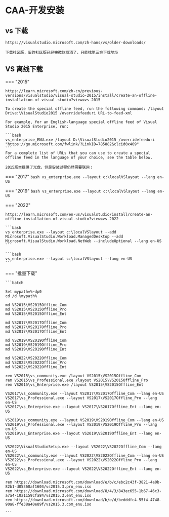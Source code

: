 # CAA-开发安装


## vs 下载

	https://visualstudio.microsoft.com/zh-hans/vs/older-downloads/

	下载社区版，旧的社区版已经被微软取消了，只能找第三方下载地址

## VS 离线下载

=== "2015"

	https://learn.microsoft.com/zh-cn/previous-versions/visualstudio/visual-studio-2015/install/create-an-offline-installation-of-visual-studio?view=vs-2015

	To create the special offline feed, run the following command: /layout Drive:\VisualStudio2015 /overridefeeduri URL-to-feed-xml

	For example, for an English-language special offline feed of Visual Studio 2015 Enterprise, run:
	
	```bash
	vs_enterprise_ENU.exe /layout D:\VisualStudio2015 /overridefeeduri "https://go.microsoft.com/fwlink/?LinkID=785882&clcid0x409"
	```
	For a complete list of URLs that you can use to create a special offline feed in the language of your choice, see the table below.

    2015版本提供了光盘，但是安装过程仍然需要联网；

=== "2017"
	```bash
	vs_enterprise.exe --layout c:\localVSlayout --lang en-US
	```

=== "2019"
	```bash
	vs_enterprise.exe --layout c:\localVSlayout --lang en-US
	```

=== "2022"
	
	https://learn.microsoft.com/en-us/visualstudio/install/create-an-offline-installation-of-visual-studio?view=vs-2022

	```bash
	vs_enterprise.exe --layout c:\localVSlayout --add Microsoft.VisualStudio.Workload.ManagedDesktop --add Microsoft.VisualStudio.Workload.NetWeb --includeOptional --lang en-US
	```

	```bash
	vs_enterprise.exe --layout c:\localVSlayout --lang en-US
	```


=== "批量下载"

	```batch

	Set mypath=%~dp0
	cd /d %mypath%

	md VS2015\VS2015Offline_Com
	md VS2015\VS2015Offline_Pro
	md VS2015\VS2015Offline_Ent

	md VS2017\VS2017Offline_Com
	md VS2017\VS2017Offline_Pro
	md VS2017\VS2017Offline_Ent

	md VS2019\VS2019Offline_Com
	md VS2019\VS2019Offline_Pro
	md VS2019\VS2019Offline_Ent

	md VS2022\VS2022Offline_Com
	md VS2022\VS2022Offline_Pro
	md VS2022\VS2022Offline_Ent

	rem VS2015\vs_community.exe /layout VS2015\VS2015Offline_Com
	rem VS2015\vs_Professional.exe /layout VS2015\VS2015Offline_Pro
	rem VS2015\vs_Enterprise.exe /layout VS2015\VS2015Offline_Ent

	VS2017\vs_community.exe --layout VS2017\VS2017Offline_Com --lang en-US
	VS2017\vs_Professional.exe --layout VS2017\VS2017Offline_Pro --lang en-US
	VS2017\vs_Enterprise.exe --layout VS2017\VS2017Offline_Ent --lang en-US

	VS2019\vs_community.exe --layout VS2019\VS2019Offline_Com --lang en-US
	VS2019\vs_Professional.exe --layout VS2019\VS2019Offline_Pro --lang en-US
	VS2019\vs_Enterprise.exe --layout VS2019\VS2019Offline_Ent --lang en-US

	VS2022\VisualStudioSetup.exe --layout VS2022\VS2022Offline_Com --lang en-US
	VS2022\vs_community.exe --layout VS2022\VS2022Offline_Com --lang en-US
	VS2022\vs_Professional.exe --layout VS2022\VS2022Offline_Pro --lang en-US
	VS2022\vs_Enterprise.exe --layout VS2022\VS2022Offline_Ent --lang en-US

	rem https://download.microsoft.com/download/e/b/c/ebc2c43f-3821-4a0b-82b1-d05368af1604/vs2015.3.pro_enu.iso
	rem https://download.microsoft.com/download/8/4/3/843ec655-1b67-46c3-a7a4-10a1159cfa84/vs2015.3.ent_enu.iso
	rem https://download.microsoft.com/download/b/e/d/bedddfc4-55f4-4748-90a8-ffe38a40e89f/vs2015.3.com_enu.iso

	```
